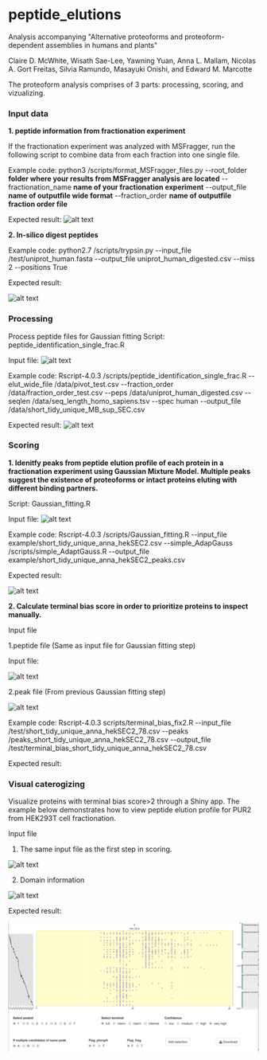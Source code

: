 # peptide_elutions

Analysis accompanying "Alternative proteoforms and proteoform-dependent assemblies in humans and plants"

Claire D. McWhite, Wisath Sae-Lee, Yawning Yuan, Anna L. Mallam, 
Nicolas A. Gort Freitas, Silvia Ramundo, Masayuki Onishi, and Edward M. Marcotte


The proteoform analysis comprises of 3 parts: processing, scoring, and vizualizing.  

### Input data
**1. peptide information from fractionation experiment**<Enter>
	
If the fractionation experiment was analyzed with MSFragger, run the following script to combine data from each fraction into one single file.<Enter> 

Example code: python3 /scripts/format_MSFragger_files.py --root_folder **folder where your results from MSFragger analysis are located** --fractionation_name **name of your fractionation experiment** --output_file **name of outputfile wide format** --fraction_order **name of outputfile fraction order file**

Expected result:<Enter> 
![alt text](https://user-images.githubusercontent.com/32718019/187560693-c5e8851d-a7cc-4705-bf01-0b6e575f1673.png)
	
**2. In-silico digest peptides**
	
Example code: python2.7 /scripts/trypsin.py --input_file /test/uniprot_human.fasta --output_file uniprot_human_digested.csv --miss 2 --positions True
	
Expected result:<Enter>
	
![alt text](https://user-images.githubusercontent.com/32718019/188028137-ccdc1511-13e7-40ff-883f-f5075daf1ed1.png)



### Processing
Process peptide files for Gaussian fitting 
Script: peptide_identification_single_frac.R <Enter> 

Input file: <Enter> 
![alt text](https://user-images.githubusercontent.com/32718019/187560693-c5e8851d-a7cc-4705-bf01-0b6e575f1673.png)

Example code: Rscript-4.0.3 /scripts/peptide_identification_single_frac.R --elut_wide_file /data/pivot_test.csv --fraction_order /data/fraction_order_test.csv --peps /data/uniprot_human_digested.csv --seqlen /data/seq_length_homo_sapiens.tsv --spec human --output_file /data/short_tidy_unique_MB_sup_SEC.csv  

Expected result:<Enter> 
![alt text](https://user-images.githubusercontent.com/32718019/187561244-b0e6ed26-6e5c-4f65-ab26-d1386462185d.png)


### Scoring
**1. Idenitfy peaks from peptide elution profile of each protein in a fractionation experiment using Gaussian Mixture Model. Multiple peaks suggest the existence of proteoforms or intact proteins eluting with different binding partners.** <Enter> 
	
Script: Gaussian_fitting.R <Enter> 
	
Input file: <Enter> 
![alt text](https://user-images.githubusercontent.com/32718019/186778488-8172fdfc-f8d8-400b-89ac-76dec4752308.png) <Enter> 

Example code: Rscript-4.0.3 /scripts/Gaussian_fitting.R --input_file example/short_tidy_unique_anna_hekSEC2.csv --simple_AdapGauss /scripts/simple_AdaptGauss.R --output_file example/short_tidy_unique_anna_hekSEC2_peaks.csv <Enter> 

Expected result:<Enter> 
	
![alt text](https://user-images.githubusercontent.com/32718019/186778945-6d2824fb-8350-4787-825d-6908834f9f9a.png)

**2. Calculate terminal bias score in order to prioritize proteins to inspect manually.**

Input file 

1.peptide file (Same as input file for Gaussian fitting step)

Input file: <Enter> 
	
![alt text](https://user-images.githubusercontent.com/32718019/186778488-8172fdfc-f8d8-400b-89ac-76dec4752308.png) <Enter> 

2.peak file (From previous Gaussian fitting step)
	
![alt text](https://user-images.githubusercontent.com/32718019/186778945-6d2824fb-8350-4787-825d-6908834f9f9a.png)

Example code: Rscript-4.0.3 scripts/terminal_bias_fix2.R --input_file /test/short_tidy_unique_anna_hekSEC2_78.csv --peaks /peaks_short_tidy_unique_anna_hekSEC2_78.csv --output_file /test/terminal_bias_short_tidy_unique_anna_hekSEC2_78.csv <Enter>

Expected result:<Enter> 



### Visual caterogizing

Visualize proteins with terminal bias score>2 through a Shiny app. The example below demonstrates how to view peptide elution profile for PUR2 from HEK293T cell fractionation.
	
Input file 
1. The same input file as the first step in scoring.
	
![alt text](https://user-images.githubusercontent.com/32718019/186778488-8172fdfc-f8d8-400b-89ac-76dec4752308.png) <Enter> 
	
2. Domain information
	
![alt text](https://user-images.githubusercontent.com/32718019/188288836-550608be-d1a2-405c-982b-19b7508fe2cc.png)

Expected result:<Enter> 

![My Image](example_files/PUR2_elution_viewer.jpg)
